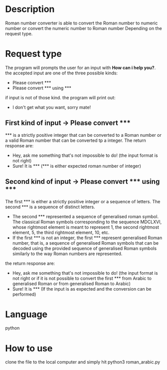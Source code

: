 # Description 
Roman number converter is able to convert the Roman number to numeric number or convert the numeric number to Roman number Depending on the request type.

# Request type
The program will prompts the user for an input with **How can i help you?**. the accepted input are one of the three possible kinds:
* Please convert ***
* Please convert *** using ***

if input is not of those kind. the program will print out:

* I don't get what you want, sorry mate!

## First kind of input -> Please convert ***
*** is a strictly positive integer that can be converted to a Roman number or a valid Roman number that can be converted tp a integer. The return response are:
* Hey, ask me something that's not impossible to do! (the input format is not right)
* Sure! It is *** (*** is either expected roman number of integer)

## Second kind of input -> Please convert *** using ***
The first *** is either a strictly positive integer or a sequence of letters. The second *** is a sequence of distinct letters.

* The second *** represented a sequence of generalised roman symbol. The classical Roman symbols corresponding to the sequence MDCLXVI, whose rightmost element is meant to represent 1, the second rightmost element, 5, the third rightmost element, 10, etc.
* If the first *** is not an integer, the first *** represent generalised Roman number, that is, a sequence of generalised Roman symbols that can be decoded using the provided sequence of generalised Roman symbols similarly to the way Roman numbers are represented. 

the return response are:
* Hey, ask me something that's not impossible to do! (the input format is not right or if it is not possible to convert the first *** from Arabic to generalised Roman or from generalised Roman to Arabic)
* Sure! It is *** (If the input is as expected and the conversion can be performed)

# Language
python

# How to use
clone the file to the local computer and simply hit python3 roman_arabic.py


